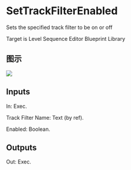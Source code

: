 # SetTrackFilterEnabled

Sets the specified track filter to be on or off

Target is Level Sequence Editor Blueprint Library

## 图示

![]($-20221218-19420020.png)

## Inputs

In: Exec.

Track Filter Name: Text (by ref).

Enabled: Boolean.  

## Outputs

Out: Exec.

